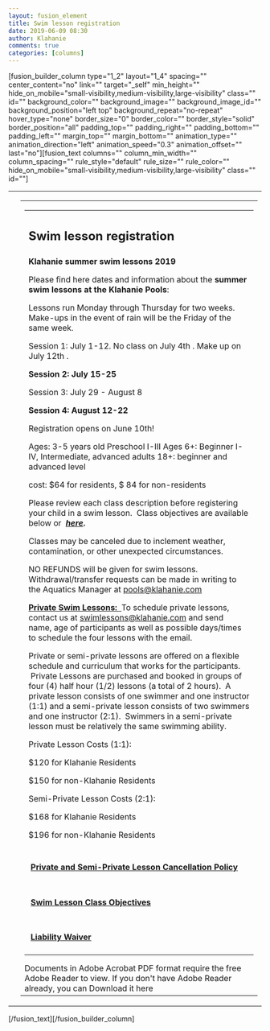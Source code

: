 ```yaml
---
layout: fusion_element
title: Swim lesson registration
date: 2019-06-09 08:30
author: Klahanie
comments: true
categories: [columns]
---
```

[fusion_builder_column type="1_2" layout="1_4" spacing="" center_content="no" link="" target="_self" min_height="" hide_on_mobile="small-visibility,medium-visibility,large-visibility" class="" id="" background_color="" background_image="" background_image_id="" background_position="left top" background_repeat="no-repeat" hover_type="none" border_size="0" border_color="" border_style="solid" border_position="all" padding_top="" padding_right="" padding_bottom="" padding_left="" margin_top="" margin_bottom="" animation_type="" animation_direction="left" animation_speed="0.3" animation_offset="" last="no"][fusion_text columns="" column_min_width="" column_spacing="" rule_style="default" rule_size="" rule_color="" hide_on_mobile="small-visibility,medium-visibility,large-visibility" class="" id=""]
<table>
<tbody>
<tr>
<td>
<h4></h4>
</td>
<td>
<table width="100%">
<tbody>
<tr>
<td>
<table>
<tbody>
<tr>
<td colspan="2">
<h2 style="text-align: left;"><strong>Swim lesson registration</strong></h2>
</td>
</tr>
<tr>
<td colspan="2"><strong>Klahanie summer swim lessons 2019</strong>

Please find here dates and information about the <strong>summer swim lessons at the Klahanie Pools</strong>:

Lessons run Monday through Thursday for two weeks. Make-ups in the event of rain will be the Friday of the same week.

Session 1: July 1-12. No class on July 4th . Make up on July 12th .

<b>Session 2: July 15-25</b>

Session 3: July 29 - August 8

<b>Session 4: August 12-22</b>

Registration opens on June 10th!

Ages: 3-5 years old Preschool I-III
Ages 6+: Beginner I- IV, Intermediate, advanced
adults 18+: beginner and advanced level

cost: $64 for residents, $ 84 for non-residents

Please review each class description before registering your child in a swim lesson.  Class objectives are available below or  <strong><a href="http://www.klahanie.com/picture/SwimLesson-ClassObjectives-2014.pdf"><em>here</em></a>.</strong>

Classes may be canceled due to inclement weather, contamination, or other unexpected circumstances.

NO REFUNDS will be given for swim lessons. Withdrawal/transfer requests can be made in writing to the Aquatics Manager at pools@klahanie.com

<u><strong>Private Swim Lessons: </strong>
</u>
To schedule private lessons, contact us at swimlessons@klahanie.com and send  name, age of participants as well as possible days/times to schedule the four lessons with the email.

Private or semi-private lessons are offered on a flexible schedule and curriculum that works for the participants.  Private Lessons are purchased and booked in groups of four (4) half hour (1/2) lessons (a total of 2 hours).  A private lesson consists of one swimmer and one instructor (1:1) and a semi-private lesson consists of two swimmers and one instructor (2:1).  Swimmers in a semi-private lesson must be relatively the same swimming ability.

Private Lesson Costs (1:1):

$120 for Klahanie Residents

$150 for non-Klahanie Residents

Semi-Private Lesson Costs (2:1):

$168 for Klahanie Residents

$196 for non-Klahanie Residents</td>
</tr>
<tr>
<td colspan="2">
<h4> <a href="https://www.klahanie.com/picture/832klahanie_cancellation_policy_(new).pdf">Private and Semi-Private Lesson Cancellation Policy</a></h4>
</td>
</tr>
<tr>
<td colspan="2">
<h4> <a href="https://www.klahanie.com/picture/994swim_lesson_class_objectives_2018.docx.pdf">Swim Lesson Class Objectives</a></h4>
</td>
</tr>
<tr>
<td colspan="2">
<h4> <a href="https://www.klahanie.com/picture/1019liability_waiver_2019.pdf">Liability Waiver</a></h4>
</td>
</tr>
</tbody>
</table>
Documents in Adobe Acrobat PDF format require the free Adobe Reader to view. If you don't have Adobe Reader already, you can Download it here</td>
</tr>
</tbody>
</table>
</td>
</tr>
</tbody>
</table>
[/fusion_text][/fusion_builder_column]
